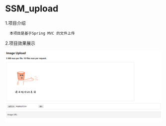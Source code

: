 # SSM_upload

  1.项目介绍

      本项目是基于Spring MVC 的文件上传

  2.项目效果展示

![](https://github.com/Chris-z-su/SSM_upload/raw/master/src/main/webapp/images/temp/play.png)

